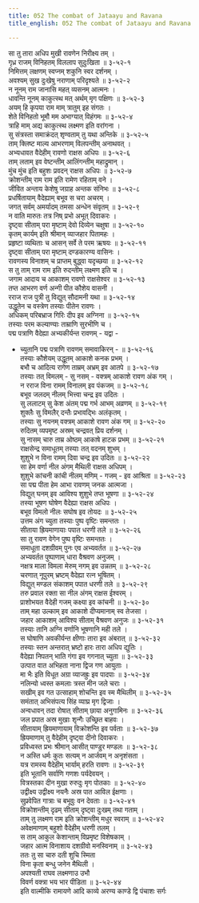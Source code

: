 ```yaml
---
title: 052 The combat of Jataayu and Ravana
title_english: 052 The combat of Jataayu and Ravana

---
```


<div class="audioEmbed"  caption="श्रीराम-हरिसीताराममूर्ति-घनपाठिभ्यां वचनम्" src="https://archive.org/download/Ramayana-recitation-Sriram-harisItArAmamUrti-Ghanapaati-v2/Kanda_3/Kanda_3_ARK-052-Sitaa_Vilapaha.mp3"></div>

सा तु तारा अधिप मुखी रावणेन निरीक्ष्य तम् ।  
गृध्र राजम् विनिहतम् विललाप सुदुःखिता ॥ ३-५२-१  
निमित्तम् लक्षणम् स्वप्नम् शकुनि स्वर दर्शनम् ।  
अवश्यम् सुख दुःखेषु नराणाम् परिदृश्यते ॥ ३-५२-२  
न नूनम् राम जानासि महत् व्यसनम् आत्मनः ।  
धावन्ति नूनम् काकुत्स्थ मत् अर्थम् मृग पक्षिणः ॥ ३-५२-३  
अयम् हि कृपया राम माम् त्रातुम् इह संगतः ।  
शेते विनिहतो भूमौ मम अभाग्यात् विहंगमः ॥ ३-५२-४  
त्राहि माम् अद्य काकुत्स्थ लक्ष्मण इति वरांगना ।  
सु संत्रस्ता समाक्रंदत् शृण्वताम् तु यथा अन्तिके ॥ ३-५२-५  
ताम् क्लिष्ट माल्य आभरणाम् विलपन्तीम् अनाथवत् ।  
अभ्यधावत वैदेहीम् रावणो राक्षस अधिपः ॥ ३-५२-६  
ताम् लताम् इव वेष्टन्तीम् आलिंगन्तीम् महाद्रुमान् ।  
मुंच मुंच इति बहुशः प्रवदन् राक्षस अधिपः ॥ ३-५२-७  
क्रोशन्तीम् राम राम इति रामेण रहिताम् वने ।  
जीवित अन्ताय केशेषु जग्राह अन्तक संनिभः ॥ ३-५२-८  
प्रधर्षितायाम् वैदेह्याम् बभूव स चरा अचरम् ।  
जगत् सर्वम् अमर्यादम् तमसा अन्धेन संवृतम् ॥ ३-५२-९  
न वाति मारुतः तत्र निष् प्रभो अभूत् दिवाकरः ।  
दृष्ट्वा सीताम् परा मृष्टाम् देवो दिव्येन चक्षुषा ॥ ३-५२-१०  
कृतम् कार्यम् इति श्रीमान् व्याजहार पितामहः ।  
प्रहृष्टा व्यथिताः च आसन् सर्वे ते परम ऋषयः ॥ ३-५२-११  
दृष्ट्वा सीताम् परा मृष्टाम् दण्डकारण्य वासिनः ।  
रावणस्य विनाशम् च प्राप्तम् बुद्ध्वा यदृच्छया ॥ ३-५२-१२  
स तु ताम् राम राम इति रुदन्तीम् लक्ष्मण इति च ।  
जगाम आदाय च आकाशम् रावणो राक्षसेश्वर ॥ ३-५२-१३  
तप्त आभरण वर्ण अन्गी पीत कौशेय वासनी ।  
रराज राज पुत्री तु विद्युत् सौदामनी यथा ॥ ३-५२-१४  
उद्धूतेन च वस्त्रेण तस्याः पीतेन रावणः ।  
अधिकम् परिबभ्राज गिरिः दीप इव अग्निना ॥ ३-५२-१५  
तस्याः परम कल्याण्याः ताम्राणि सुरभीणि च ।  
पद्म पत्राणि वैदेह्या अभ्यकीर्यन्त रावणम् - यद्वा -  
- च्युतानि पद्म पत्राणि रावणम् समावाकिरन् - ॥ ३-५२-१६  
तस्याः कौशेयम् उद्धूतम् आकाशे कनक प्रभम् ।  
बभौ च आदित्य रागेण ताम्रम् अभ्रम् इव आतपे ॥ ३-५२-१७  
तस्याः तत् विमलम् - सु नसम् - वक्त्रम् आकाशे रावण अंक गम् ।  
न रराज विना रामम् विनालम् इव पंकजम् ॥ ३-५२-१८  
बभूव जलदम् नीलम् भित्त्वा चन्द्र इव उदितः ।  
सु ललाटम् सु केश अंतम् पद्म गर्भ आभम् अव्रणम् ॥ ३-५२-१९  
शुक्लैः सु विमलैर् दन्तैः प्रभावद्भिः अलंकृतम् ।  
तस्याः सु नयनम् वक्त्रम् आकाशे रावण अंक गम् ॥ ३-५२-२०  
रुदितम् व्यपमृष्ट अस्रम् चन्द्रवत् प्रिय दर्शनम् ।  
सु नासम् चारु ताम्र ओष्ठम् आकाषे हाटक प्रभम् ॥ ३-५२-२१  
राक्षसेन्द्र समाधूतम् तस्याः तत् वदनम् शुभम् ।  
शुशुभे न विना रामम् दिवा चन्द्र इव उदितः ॥ ३-५२-२२  
सा हेम वर्णा नील अंगम् मैथिली राक्षस अधिपम् ।  
शुशुभे कांचनी कांची नीलम् मणिम् - गजम् - इव आश्रिता ॥ ३-५२-२३  
सा पद्म पीता हेम आभा रावणम् जनक आत्मजा ।  
विद्युत् घनम् इव आविश्य शुशुभे तप्त भूषणा ॥ ३-५२-२४  
तस्या भूषण घोषेण वैदेह्या राक्षस अधिपः ।  
बभूव विमलो नीलः सघोष इव तोयदः ॥ ३-५२-२५  
उत्तम अंग च्युता तस्याः पुष्प वृष्टिः समन्ततः ।  
सीताया ह्रियमाणायाः पपात धरणी तले ॥ ३-५२-२६  
सा तु रावण वेगेन पुष्प वृष्टिः समन्ततः ।  
समाधूता दशग्रीवम् पुनः एव अभ्यवर्तत ॥ ३-५२-२७  
अभ्यवर्तत पुष्पाणाम् धारा वैश्रवण अनुजम् ।  
नक्षत्र माला विमला मेरुम् नगम् इव उन्नतम् ॥ ३-५२-२८  
चरणात् नूपुरम् भ्रष्टम् वैदेह्या रत्न भूषितम् ।  
विद्युत् मण्डल संकाशम् पपात धरणी तले ॥ ३-५२-२९  
तरु प्रवाल रक्ता सा नील अंगम् राक्षस ईश्वरम् ।  
प्राशोभयत वैदेही गजम् कक्ष्या इव कांचनी ॥ ३-५२-३०  
ताम् महा उल्काम् इव आकाशे दीप्यमानाम् स्व तेजसा ।  
जहार आकाशम् आविश्य सीताम् वैश्रवण अनुजः ॥ ३-५२-३१  
तस्याः तानि अग्नि वर्णानि भूषणानि मही तले ।  
स घोषाणि अवकीर्यन्त क्षीणाः तारा इव अंबरात् ॥ ३-५२-३२  
तस्याः स्तन अन्तरात् भ्रष्टो हारः तारा अधिप द्युतिः ।  
वैदेह्या निपतन् भाति गंगा इव गगनात् च्युता ॥ ३-५२-३३  
उत्पात वात अभिहता नाना द्विज गण आयुताः ।  
मा भैः इति विधूत अग्रा व्याजह्रुः इव पादपाः ॥ ३-५२-३४  
नलिन्यो ध्वस्त कमलाः त्रस्त मीन जले चराः ।  
सखीम् इव गत उत्साहाम् शोचन्ति इव स्म मैथिलीम् ॥ ३-५२-३५  
समंतात् अभिसंपत्य सिंह व्याघ्र मृग द्विजाः ।  
अन्वधावन् तदा रोषात् सीताम् छाया अनुगामिनः ॥ ३-५२-३६  
जल प्रपात अस्र मुखाः शृन्गैः उच्छ्रित बाहवः ।  
सीतायाम् ह्रियमाणायाम् विक्रोशन्ति इव पर्वताः ॥ ३-५२-३७  
ह्रियमाणाम् तु वैदेहीम् दृष्ट्वा दीनो दिवाकरः ।  
प्रविध्वस्त प्रभः श्रीमान् आसीत् पाण्डुर मण्डलः ॥ ३-५२-३८  
न अस्ति धर्मः कुतः सत्यम् न आर्जवम् न अनृशंसता ।  
यत्र रामस्य वैदेहीम् भार्याम् हरति रावणः ॥ ३-५२-३९  
इति भूतानि सर्वाणि गणशः पर्यदेवयन् ।  
वित्रस्तका दीन मुखा रुरुदुः मृग पोतकाः ॥ ३-५२-४०  
उद्वीक्ष्य उद्वीक्ष्य नयनैः अस्र पात आविल ईक्षणाः ।  
सुप्रवेपित गात्राः च बभूवुः वन देवताः ॥ ३-५२-४१  
विक्रोशन्तीम् दृढम् सीताम् दृष्ट्वा दुःखम् तथा गताम् ।  
ताम् तु लक्ष्मण राम इति क्रोशन्तीम् मधुर स्वराम् ॥ ३-५२-४२  
अवेक्षमाणाम् बहुशो वैदेहीम् धरणी तलम् ।  
स ताम् आकुल केशान्ताम् विप्रमृष्ट विशेषकाम् ।  
जहार आत्म विनाशाय दशग्रीवो मनस्विनाम् ॥ ३-५२-४३  
ततः तु सा चारु दती शुचि स्मिता  
विना कृता बन्धु जनेन मैथिली ।  
अपश्यती राघव लक्ष्मणाउ उभौ  
विवर्ण वक्त्रा भय भार पीडिता ॥ ३-५२-४४  
इति वाल्मीकि रामायणे आदि काव्ये अरण्य काण्डे द्वि पंचाशः सर्गः